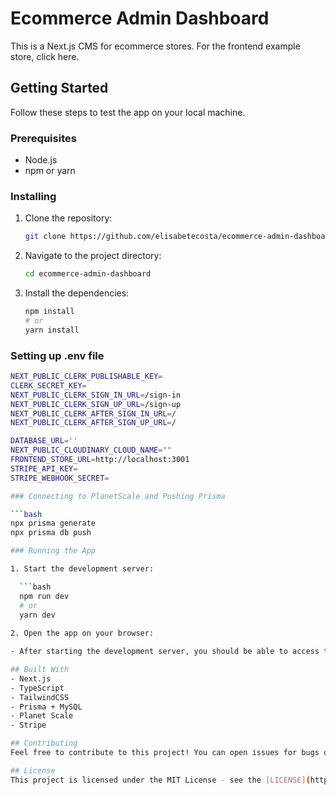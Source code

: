 # Ecommerce Admin Dashboard

This is a Next.js CMS for ecommerce stores. For the frontend example store, click here.

## Getting Started

Follow these steps to test the app on your local machine.

### Prerequisites

- Node.js
- npm or yarn

### Installing

1. Clone the repository:

   ```bash
   git clone https://github.com/elisabetecosta/ecommerce-admin-dashboard.git

2. Navigate to the project directory:

    ```bash
    cd ecommerce-admin-dashboard

3. Install the dependencies:

    ```bash
    npm install
    # or
    yarn install

### Setting up .env file

  ```bash
  NEXT_PUBLIC_CLERK_PUBLISHABLE_KEY=
  CLERK_SECRET_KEY=
  NEXT_PUBLIC_CLERK_SIGN_IN_URL=/sign-in
  NEXT_PUBLIC_CLERK_SIGN_UP_URL=/sign-up
  NEXT_PUBLIC_CLERK_AFTER_SIGN_IN_URL=/
  NEXT_PUBLIC_CLERK_AFTER_SIGN_UP_URL=/
  
  DATABASE_URL=''
  NEXT_PUBLIC_CLOUDINARY_CLOUD_NAME=""
  FRONTEND_STORE_URL=http://localhost:3001
  STRIPE_API_KEY=
  STRIPE_WEBHOOK_SECRET=

### Connecting to PlanetScale and Pushing Prisma

  ```bash
  npx prisma generate
  npx prisma db push

### Running the App

1. Start the development server:

    ```bash
    npm run dev
    # or
    yarn dev
    
2. Open the app on your browser:

- After starting the development server, you should be able to access the app through localhost, usually on port 3000.

## Built With
- Next.js
- TypeScript
- TailwindCSS
- Prisma + MySQL
- Planet Scale
- Stripe

## Contributing
Feel free to contribute to this project! You can open issues for bugs or suggestions and submit pull requests to improve the app.

## License
This project is licensed under the MIT License - see the [LICENSE](https://github.com/elisabetecosta/ecommerce-admin-dashboard/blob/main/LICENSE.txt) file for details.
